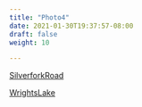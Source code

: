 ```yaml
---
title: "Photo4"
date: 2021-01-30T19:37:57-08:00
draft: false
weight: 10

---
```


<a target="_blank" href="/wom/static/maps/SilverforkRoad.pdf">SilverforkRoad</a> 

<a target="_blank" href="/wom/static/maps/WrightsLake.pdf">WrightsLake</a> 


